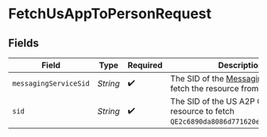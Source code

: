 # FetchUsAppToPersonRequest


## Fields

| Field                                                                                                              | Type                                                                                                               | Required                                                                                                           | Description                                                                                                        |
| ------------------------------------------------------------------------------------------------------------------ | ------------------------------------------------------------------------------------------------------------------ | ------------------------------------------------------------------------------------------------------------------ | ------------------------------------------------------------------------------------------------------------------ |
| `messagingServiceSid`                                                                                              | *String*                                                                                                           | :heavy_check_mark:                                                                                                 | The SID of the [Messaging Service](https://www.twilio.com/docs/messaging/services/api) to fetch the resource from. |
| `sid`                                                                                                              | *String*                                                                                                           | :heavy_check_mark:                                                                                                 | The SID of the US A2P Compliance resource to fetch `QE2c6890da8086d771620e9b13fadeba0b`.                           |